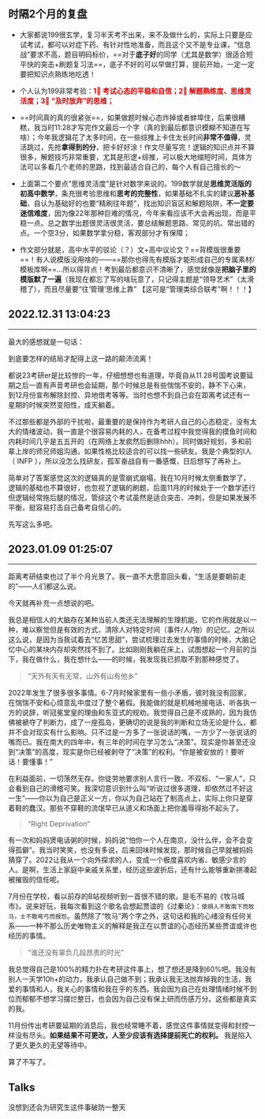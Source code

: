 ## 时隔2个月的复盘

- 大家都说199很玄学，复习半天考不出来，来不及做什么的，实际上只要是应试考试，都可以对症下药、有针对性地准备，而且这个又不是专业课，“信息战”要求不高，题目明码标价，==对于**底子好**的同学（尤其是数学）很适合短平快的突击+刷题复习法==，底子不好的可以早做打算，提前开始，一定一定要把知识点熟练地吃透！

- 个人认为199非常考验：<b><font color = darkpink>1⃣️ 考试心态的平稳和自信；2⃣️ 解题熟练度、思维灵活度；3⃣️ “及时放弃”的思维；</font></b>

- ==时间真的真的很紧张==，如果做题时候心态炸掉或者蚌埠住，后果很糟糕，我当时11:28才写完作文最后一个字（真的到最后都意识模糊不知道在写啥）；今年我逻辑花了太多时间，在一些综推上卡住太长时间**非常不值得**，灵活跳过，先抢**拿得到的分**，把卡好好涂！作文尽量写完！逻辑的知识点并不算很多，解题技巧非常重要，尤其是形逻+综推，可以极大地缩短时间，具体方法可以多看几个老师的思路，找到最适合自己的，每个人有自己擅长的～
- 上面第二个要点“思维灵活度”是针对数学来说的。199数学就是**思维灵活版的初高中数学**，条充很考验思维和**思考的完整性**，如果基础不扎实的建议**恶补基础**，自认为基础好的也要“精刷往年题”，找出知识盲区和解题陷阱，**不一定要迷信难度**，因为像22年那种巨难的情况，今年来看应该不大会再出现，而是平稳一点。总之数学出题很灵活很灵活，要总结解题思路、常见的坑、常出错的点。一个空3分，如果数学拿分稳，客观部分才有保障；
- 作文部分就是，高中水平的驳论（？）文+高中议论文？==背模版很重要==！有人说模版没用啥的——==那你也得先有模版才能形成自己的专属素材/模板库啊==...所以得背点！考到最后都意识不清晰了，感觉就像是**把脑子里的模版默了一遍**（我现在都忘了写的啥玩意了，只记得主题是“领导艺术”（太滑稽了），而且尽量要“往‘管理’思维上靠” 【这可是“管理类综合联考”啊！！！】

## 2022.12.31 13:04:23
------
最大的感想就是一句话：

到底要怎样的结局才配得上这一路的颠沛流离！

都说23考研er是比较惨的一年，仔细想想也有道理，毕竟自从11.28号国考说要延期之后一直有声音考研也会延期，那个时候总是有些惴惴不安的，静不下心来，
到12月份宣布解除封控、异地借考等等。当时也想不到自己会在距离考试还有一星期的时候突然变阳性，成天躺着。

不过那些都是外部的干扰啦，最重要的是保持作为考研人自己的心态稳定，没有太大的情绪波动，我一直是个很容易内耗的人，在备考过程中我觉得我的摸鱼时间和内耗时间几乎是五五开的（在网络上发疯然后删除hhh）。同时做好规划，多和前辈上岸的师兄师姐沟通，如果性格比较适合的可以找一些研友。我是个典型的I人（ INFP ），所以没怎么找研友，孤军奋战自有一番感慨，日后想写了再补上。

简单对了答案感觉这次的逻辑真的是雪崩式崩塌，我在10月时候太侧重数学了，逻辑的基础也不算很好，也忽视了逻辑的刷题，后面11月的时候处于一个数学还行但逻辑经常拖后腿的情况，管综这个考试虽然是适合突击、冲刺，但是如果发展不平衡，挺容易打击自己备考自信心的。



先写这么多吧。

## 2023.01.09 01:25:07
-------------------------



距离考研结束也过了半个月光景了。我一直不大愿意回头看，“生活是要朝前走的”——人们都这么说。

今天就再补充一点想说的吧。

我总是相信人的大脑存在某种当前人类还无法理解的生理机能，它的作用就是以一种，难以察觉但是有效的方式，清除人对特定时间（事件/人/物）的记忆。之所以这么说，是因为当我试着去“忆苦思甜”，尝试梳理过去发生的事情的时候，大脑记忆中心的某块内存却突然找不到了。比如刚刚我躺在床上，试图想起一个月前的当下，我在做什么，我在想什么——的时候，我发现我已抓取不到那种感觉了。

> “天外有天有无常，山外有山有他乡”

2022年发生了很多很多事情。6-7月时候家里有一些小矛盾，彼时我没有回家，在惴惴不安和心烦意乱中度过了整个暑假。我能做的就是机械地接电话、听各执一方的说辞，听冠冕堂皇的理由和东亚式的规劝。我觉得自己是不成熟的，因为我仿佛被褫夺了判断力，成了一座孤岛，更确切的说是我的判断和立场无论是什么，都并不会对现实有什么影响。只不过是一方多了一张说话的嘴，一方少了一张说话的嘴而已。我在南大的四年中，有三年的时间在学习怎么“决策”。现实是你甚至还没到“决策”的高度，现实是你已经被剥夺了“决策”的权利。“你是被安放的！要听话！要懂事！”

在利益面前，一切荡然无存。你徒劳地要求别人言行一致、不双标、“一家人”，只会看到自己的滑稽可笑。我深切意识到什么叫“听说过很多道理，却依然过不好这一生”——你以为自己是正义一方，你以为自己站在了制高点上，实际上你只是穿着鞋的蠢汉。那些不穿鞋的流氓早已从道义和场面上把你羞辱得抬不起头了。

> “Right Deprivation”

有一次和妈妈煲电话粥的时候，妈妈说“怕你一个人在南京，没什么伴，会不会变得孤僻”。我当时笑笑，也没有多说，后来回味时候发现，那时候自己早就被妈妈猜穿了。2022让我从一个向外探求的人，变成一个极度喜欢内省、敏感少言的人。是啊，生活上家庭中亲戚关系里，经历这些波折后，还有什么能够重新拼凑起被摧毁的信任呢。

7月份在学校，看以前存的B站视频听到一首很不错的歌。是毛不易的《牧马城市》。说来好玩，我每次看到这个歌名会想起贾谊的《过秦论》：`使胡人不敢南下而牧马，士不敢弯弓而报怨`。虽然除了“牧马”两个字之外，这句话和我的心绪没有任何关系——一种不那么历史唯物主义的解释是我正在以贾谊的心态经历某些贾谊或许也经历的事情。


> “谁还没有辜负几段昂贵的时光”

我总觉得自己是100%的精力扑在考研这件事上，想了想还是降到60%吧。我没有别人一天学10h+的动力，我承认自己做不到；我承认我无法抛弃掉我的生活，我爱的事情和人，我关心的事情和我在乎的东西。我会因为自己在处理情绪时候不到位而郁郁不想学习摆烂整日，也会因为自己没有保上研而伤感万分。这些都是真实的我。

11月份传出考研要延期的消息后，我也经常睡不着，感觉这件事情就变得和封控一样没有尽头。**如果结果不可更改，人至少应该有选择提前死亡的权利。** 我是陷入了更久更久的无望等待中。

算了不写了。


## Talks

没想到还会为研究生这件事破防一整天